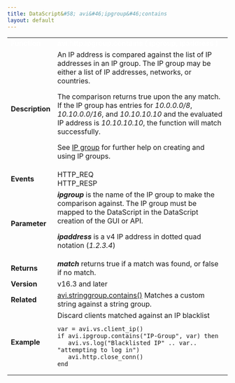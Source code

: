 ```yaml
---
title: DataScript&#58; avi&#46;ipgroup&#46;contains
layout: default
---
```

<table class="table table-hover table table-bordered table-hover">  
<tbody>         
<tr>   
<td><span style="color: white; font-size: medium;"><strong>Function</strong></span></td>
<td><span style="color: white;"><b>avi.http.ipgroup.contains ( ipgroup, ipaddress )</b></span></td>
</tr>
<tr>   
<td><span style="font-size: medium;"><strong>Description</strong></span></td>
<td>An IP address is compared against the list of IP addresses in an IP group.  The IP group may be either a list of IP addresses, networks, or countries.<p></p> <p>The comparison returns true upon the any match. If the IP group has entries for <em>10.0.0.0/8</em>, <em>10.10.0.0/16</em>, and <em>10.10.10.10</em> and the evaluated IP address is <em>10.10.10.10</em>, the function will match successfully.</p> <p>See <a href="/docs/16.3/emplates-groups-ip-group/">IP group</a> for further help on creating and using IP groups.</p></td>
</tr>
<tr>   
<td><span style="font-size: medium;"><strong>Events</strong></span></td>
<td>HTTP_REQ<br> HTTP_RESP</td>
</tr>
<tr>   
<td><span style="font-size: medium;"><strong>Parameter</strong></span></td>
<td><strong><em>ipgroup </em></strong>is the name of the IP group to make the comparison against.  The IP group must be mapped to the DataScript in the DataScript creation of the GUI or API.<p></p> <p><strong><em>ipaddress </em></strong>is a v4 IP address in dotted quad notation (<em>1.2.3.4</em>)</p></td>
</tr>
<tr>   
<td><span style="font-size: medium;"><strong>Returns</strong></span></td>
<td><strong><em>match</em> </strong>returns true if a match was found, or false if no match.</td>
</tr>
<tr>   
<td><span style="font-size: medium;"><strong>Version</strong></span></td>
<td>v16.3 and later</td>
</tr>
<tr>   
<td><span style="font-size: medium;"><strong>Related</strong></span></td>
<td><a href="/docs/16.3/datascript-avi-stringgroup-contains/">avi.stringgroup.contains()</a><strong><em> </em></strong>Matches a custom string against a string group.</td>
</tr>
<tr>   
<td><span style="font-size: medium;"><strong>Example</strong></span></td>
<td>Discard clients matched against an IP blacklist<br> 
<!-- Crayon Syntax Highlighter v2.7.1 --> <pre><code class="language-lua">var = avi.vs.client_ip()
if avi.ipgroup.contains("IP-Group", var) then
   avi.vs.log("Blacklisted IP" .. var.. "attempting to log in")
   avi.http.close_conn()
end</code></pre> 
<!-- [Format Time: 0.0008 seconds] --></td>
</tr>
</tbody>
</table> 